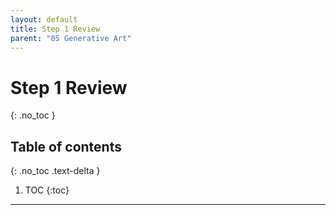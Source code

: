 ```yaml
---
layout: default
title: Step 1 Review
parent: "05 Generative Art"
---
```


# Step 1 Review
{: .no_toc }

## Table of contents
{: .no_toc .text-delta }

1. TOC
{:toc}

---
